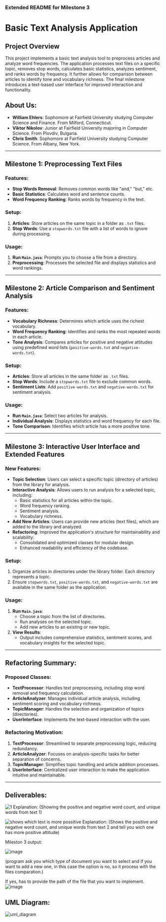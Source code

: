 ### Extended README for Milestone 3

# Basic Text Analysis Application

## Project Overview
This project implements a basic text analysis tool to preprocess articles and analyze word frequencies. The application processes text files on a specific topic, removes stop words, calculates basic statistics, analyzes sentiment, and ranks words by frequency. It further allows for comparison between articles to identify tone and vocabulary richness. The final milestone introduces a text-based user interface for improved interaction and functionality.

## About Us:
- **William Ehlers**: Sophomore at Fairfield University studying Computer Science and Finance. From Milford, Connecticut.
- **Viktor Nikolov**: Junior at Fairfield University majoring in Computer Science. From Plovdiv, Bulgaria.
- **Chris Smith**: Sophomore at Fairfield University studying Computer Science. From Albany, New York.

---

## Milestone 1: Preprocessing Text Files

### Features:
- **Stop Words Removal**: Removes common words like "and," "but," etc.
- **Basic Statistics**: Calculates word and sentence counts.
- **Word Frequency Ranking**: Ranks words by frequency in the text.

### Setup:
1. **Articles**: Store articles on the same topic in a folder as `.txt` files.
2. **Stop Words**: Use a `stopwords.txt` file with a list of words to ignore during processing.

### Usage:
1. **Run `Main.java`**: Prompts you to choose a file from a directory.
2. **Preprocessing**: Processes the selected file and displays statistics and word rankings.

---

## Milestone 2: Article Comparison and Sentiment Analysis

### Features:
- **Vocabulary Richness**: Determines which article uses the richest vocabulary.
- **Word Frequency Ranking**: Identifies and ranks the most repeated words in each article.
- **Tone Analysis**: Compares articles for positive and negative attitudes using predefined word lists (`positive-words.txt` and `negative-words.txt`).

### Setup:
- **Articles**: Store all articles in the same folder as `.txt` files.
- **Stop Words**: Include a `stopwords.txt` file to exclude common words.
- **Sentiment Lists**: Add `positive-words.txt` and `negative-words.txt` for sentiment analysis.

### Usage:
- **Run `Main.java`**: Select two articles for analysis.
- **Individual Analysis**: Displays statistics and word frequency for each file.
- **Tone Comparison**: Identifies which article has a more positive tone.

---

## Milestone 3: Interactive User Interface and Extended Features

### New Features:
- **Topic Selection**: Users can select a specific topic (directory of articles) from the library for analysis.
- **Interactive Analysis**: Allows users to run analysis for a selected topic, including:
  - Basic statistics for all articles within the topic.
  - Word frequency ranking.
  - Sentiment analysis.
  - Vocabulary richness.
- **Add New Articles**: Users can provide new articles (text files), which are added to the library and analyzed.
- **Refactoring**: Improved the application's structure for maintainability and scalability:
  - Consolidated and optimized classes for modular design.
  - Enhanced readability and efficiency of the codebase.

### Setup:
1. Organize articles in directories under the library folder. Each directory represents a topic.
2. Ensure `stopwords.txt`, `positive-words.txt`, and `negative-words.txt` are available in the same folder as the application.

### Usage:
1. **Run `Main.java`**:
   - Choose a topic from the list of directories.
   - Run analyses on the selected topic.
   - Add new articles to an existing or new topic.
2. **View Results**:
   - Output includes comprehensive statistics, sentiment scores, and vocabulary insights for the selected topic.

---

## Refactoring Summary:
### Proposed Classes:
- **TextProcessor**: Handles text preprocessing, including stop word removal and frequency calculation.
- **ArticleAnalyzer**: Manages individual article analysis, including sentiment scoring and vocabulary richness.
- **TopicManager**: Handles the selection and organization of topics (directories).
- **UserInterface**: Implements the text-based interaction with the user.

### Refactoring Motivation:
1. **TextProcessor**: Streamlined to separate preprocessing logic, reducing redundancy.
2. **ArticleAnalyzer**: Focuses on analysis-specific tasks for better separation of concerns.
3. **TopicManager**: Simplifies topic handling and article addition processes.
4. **UserInterface**: Centralized user interaction to make the application intuitive and maintainable.

---

## Deliverables:
![1](https://github.com/user-attachments/assets/d42691ab-ad55-4151-ae64-a042558f37c2) 
Explanation: (Showing the positive and negative word count, and unique words from text 1)

![shows which text is more possitive](https://github.com/user-attachments/assets/6bb35960-662c-4b92-8dd0-5fa71e349dea)
Explanation: (Shows the positive and negative word count, and unique words from text 2 and tell you wich one has more positive attitude) 

Mileston 3 output: 

![image](https://github.com/user-attachments/assets/9aefb7e4-7256-4c9f-8afd-d5de3da643e8)

(program ask you which type of document you want to select and if you want to add a new one, in this case the option is no, so it process with the files comparation.)

If yes, has to provide the path of the file that you want to implement. 
![image](https://github.com/user-attachments/assets/9ecea88e-1b72-4e16-9c6d-8973035dd020)



## UML Diagram: 
![uml_diagram](https://github.com/user-attachments/assets/651088f0-ef8c-469b-9710-c7e205cd4ded)
